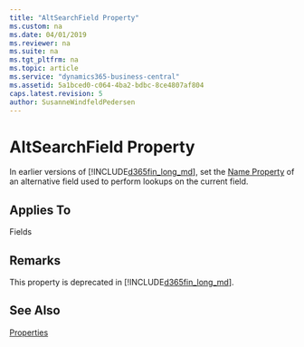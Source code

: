 ```yaml
---
title: "AltSearchField Property"
ms.custom: na
ms.date: 04/01/2019
ms.reviewer: na
ms.suite: na
ms.tgt_pltfrm: na
ms.topic: article
ms.service: "dynamics365-business-central"
ms.assetid: 5a1bced0-c064-4ba2-bdbc-8ce4807af804
caps.latest.revision: 5
author: SusanneWindfeldPedersen
---
```


 

# AltSearchField Property
In earlier versions of [!INCLUDE[d365fin_long_md](../includes/d365fin_long_md.md)], set the [Name Property](devenv-name-property.md) of an alternative field used to perform lookups on the current field.  

## Applies To  
 Fields  

## Remarks  
 This property is deprecated in [!INCLUDE[d365fin_long_md](../includes/d365fin_long_md.md)].  

## See Also  
 [Properties](devenv-properties.md)
